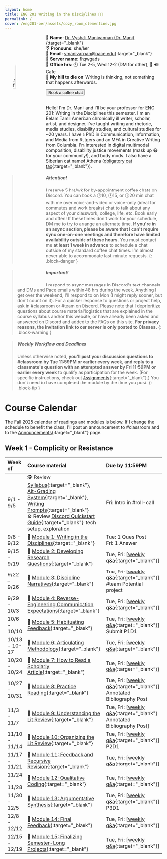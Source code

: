 ```yaml
---
layout: home
title: ENG 201 Writing in the Disciplines 👋🏾
permalink: /
cover: /eng201-oer/assets/cozy_room_clementine.jpg
---
```


<img src="https://visforvali.github.io/eng201-oer/assets/gitbook/images/drmani.png" alt="Picrew profile of Vyshali, an Eelam Tamil woman" width="20%" style="float: left; margin: 15px; size: 12px; border-radius: 50%;">

🪪 **Name**: [Dr. Vyshali Manivannan (Dr. Mani)](https://www.pace.edu/profile/vyshali-manivannan){:target="_blank"}   
⚧️ **Pronouns**: she/her   
📧 **Email**: [vmanivannan@pace.edu](mailto:vmanivannan@pace.edu){:target="_blank"}     
🥸 **Server name**: fhqwgads   
🍵 **Office hrs**: 🕛 Tue 2-5, Wed 12-2 (DM for other), 📍 🔊Cafe   
🌋 **My hill to die on**: Writing is thinking, not something that happens afterwards.   

<button class="button button-span" href="https://zcal.co/drmani/coffee-chat" target="_blank">Book a coffee chat</button>   
&nbsp;   

Hello! I'm Dr. Mani, and I'll be your professor for ENG 201: Writing in the Disciplines this semester. I'm an Eelam Tamil American chronically ill writer, scholar, artist, and designer. I've taught writing and rhetoric, media studies, disability studies, and cultural studies for ~20 years. I have a PhD in Communication, Information, and Media from Rutgers and an MFA in Creative Writing from Columbia. I'm interested in digital multimodal composition, disability justice movements (mask up 😷 for your community!), and body mods. I also have a Siberian cat named Athena ([obligatory cat tax](/eng201-oer/assets/gitbook/images/cat_tax.jpg){:target="_blank"}).

> ##### Attention!
> I reserve 5 hrs/wk for by-appointment coffee chats on Discord. You can book a 🕐10, 🕐15, or 🕧20 min chat with me over voice-and-video or voice-only (ideal for commutes and work breaks) chat to talk about any aspect of your classwork, college, life, etc. Book early and often! If these times don't work for your schedule, DM me to try to arrange an alternate time. **If you're in an async section, please be aware that I can't require sync one-on-one meetings and therefore have limited availability outside of these hours.** You must contact me **at least 1 week in advance** to schedule a chat outside of my standard coffee chat times. I’m almost never able to accommodate last-minute requests.
{: .block-danger }

> ##### Important!
> I respond to async messages in Discord's text channels and DMs and Pace emails within 48 hrs during the week. Anything I get over the weekend, I'll respond to on Mon (I might reply sooner, but don't count on it). For a quicker response to questions or project help, ask in #classroom or #team on Discord. Please note that I deprioritize questions about course material/logistics that are explained in the course syllabus and/or this website, or have already been asked and answered on Discord and added to the FAQs on this site. **For privacy reasons, the invitation link to our server is only posted to Classes.**
{: .block-warning }

> ##### Weekly Workflow and Deadlines
> Unless otherwise noted, **you'll post your discussion questions to #classroom by Tue 11:59PM or earlier every week, and reply to a classmate's question with an attempted answer by Fri 11:59PM or earlier every week** to qualify as participation for the week. (For specific instructions, check out [Assignments](/eng201-oer/_pages/assignments){:target="_blank"}.) You don't need to have completed the module by the time you post.
{: .block-tip }

# Course Calendar

The Fall 2025 calendar of readings and modules is below. If I change the schedule to benefit the class, I'll post an announcement to #classroom and to the [Announcements](/eng201-oer/jekyll/2025-08-01-w0.html){:target="_blank"} page.

## Week 1 - Complicity or Resistance

| Week of   | Course material | Due by 11:59PM |
|:-------|:------|:-------|
| 9/1 - 9/5 | 🕵️ Review [Syllabus](eng201-oer/_pages/syllabus){:target="_blank"}, [Alt-Grading System](){:target="_blank"}, [Writing Prompts](){:target="_blank"} <br/> ⚙️ Review [Discord Quickstart Guide](){:target="_blank"}, tech setup, exploration | Fri: Intro in #roll-call |
| 9/8 - 9/12 | 📖 [Module 1: Writing in the Disciplines](){:target="_blank"} | Tue: 1 Ques Post <br/> Fri: 1 Answer |
| 9/15 - 9/19 | 📖 [Module 2: Developing Research Questions](){:target="_blank"} | Tue, Fri: [[weekly q&a](/eng201_oer/_pages/assignments){:target="_blank"}] |
| 9/22 &ndash; 9/26 | 📖 [Module 3: Discipline Narratives](){:target="_blank"} | Tue, Fri: [[weekly q&a](/eng201_oer/_pages/assignments){:target="_blank"}] <br/> #team Potential project |
| 9/29 - 10/3 | 📖 [Module 4: Reverse-Engineering Communication Expectations](){:target="_blank"} | Tue, Fri: [[weekly q&a](/eng201_oer/_pages/assignments){:target="_blank"}] |
| 10/6 - 10/10 | 📖 [Module 5: Habituating Feedback](){:target="_blank"} | Tue, Fri: [[weekly q&a](/eng201_oer/_pages/assignments){:target="_blank"}] <br/> Submit P1D1 |
| 10/13 - 10-17 | 📖 [Module 6: Articulating Methodology](){:target="_blank"} | Tue, Fri: [[weekly q&a](/eng201_oer/_pages/assignments){:target="_blank"}] |
| 10/20 - 10/24 | 📖 [Module 7: How to Read a Scholarly Article](){:target="_blank"} | Tue, Fri: [[weekly q&a](/eng201_oer/_pages/assignments){:target="_blank"}] |
| 10/27 - 10/31 | 📖 [Module 8: Practice Reading](){:target="_blank"} | Tue, Fri: [[weekly q&a](/eng201_oer/_pages/assignments){:target="_blank"}] <br /> Annotated Bibliography Post|
| 11/3 - 11/7 | 📖 [Module 9: Understanding the Lit Review](){:target="_blank"} | Tue, Fri: [[weekly q&a](/eng201_oer/_pages/assignments){:target="_blank"} <br /> Annotated Bibliography Post] |
| 11/10 - 11/14 | 📖 [Module 10: Organizing the Lit Review](){:target="_blank"} | Tue, Fri: [[weekly q&a](/eng201_oer/_pages/assignments){:target="_blank"}] <br /> P2D1 |
| 11/17 - 11/21 | 📖 [Module 11: Feedback and Recursive Revision](){:target="_blank"} | Tue, Fri: [[weekly q&a](/eng201_oer/_pages/assignments){:target="_blank"}] |
| 11/24 - 11/28 | 📖 [Module 12: Qualitative Coding](){:target="_blank"} | Tue, Fri: [[weekly q&a](/eng201_oer/_pages/assignments){:target="_blank"}] |
| 11/30 - 12/5 | 📖 [Module 13: Argumentative Synthesis](){:target="_blank"} | Tue, Fri: [[weekly q&a](/eng201_oer/_pages/assignments){:target="_blank"}] <br /> P3D1 |
| 12/8 - 12/12 | 📖 [Module 14: Final Feedback](){:target="_blank"} | Tue, Fri: [[weekly q&a](/eng201_oer/_pages/assignments){:target="_blank"}] |
| 12/15 - 12/19 | 📖 [Module 15: Finalizing Semester-Long Projects](){:target="_blank"} | Tue, Fri: [[weekly q&a](/eng201_oer/_pages/assignments){:target="_blank"}] |